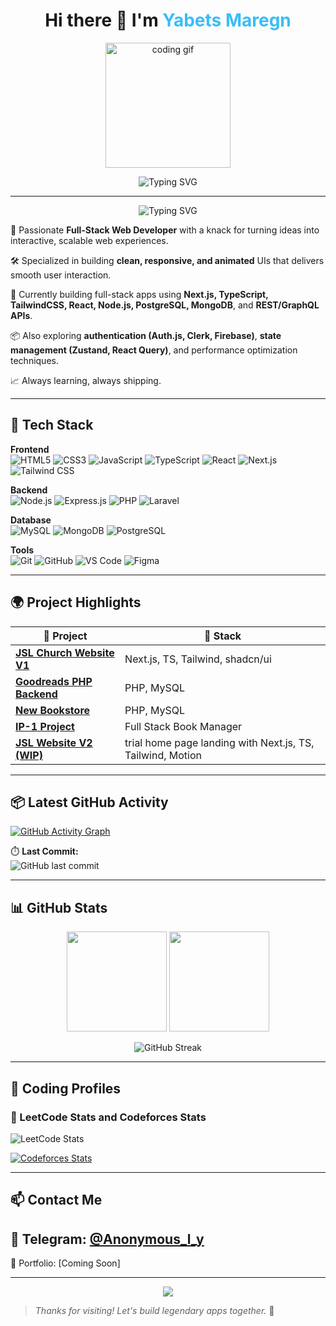 <h1 align="center">Hi there 👋 I'm <span style="color:#38BDF8">Yabets Maregn</span></h1>

<p align="center">
  <img src="https://media.giphy.com/media/qgQUggAC3Pfv687qPC/giphy.gif" height="200" alt="coding gif" />
</p>


<p align="center">
  <img src="https://readme-typing-svg.demolab.com?font=Fira+Code&size=24&duration=3000&pause=1000&color=38BDF8&center=true&vCenter=true&width=600&lines=Hey+there!+I'm+Yabets+%2F+Anon.;Full+Stack+Web+Developer;Frontend+%7C+Backend+%7C+Database+%7C+Git+Lover" alt="Typing SVG" />
</p>

---
<p align="center">
  <img src="https://readme-typing-svg.demolab.com?font=Fira+Code&size=24&duration=3000&pause=1000&color=006400&center=true&vCenter=true&width=220&lines=About+Me" alt="Typing SVG" />
</p>






<p >
  🎯 Passionate <strong>Full-Stack Web Developer</strong> with a knack for turning ideas into interactive, scalable web experiences.
</p>
<p >
  🛠️ Specialized in building <strong>clean, responsive, and animated</strong> UIs that delivers smooth user interaction.
</p>
<p >
  🌱 Currently building full-stack apps using <strong>Next.js, TypeScript, TailwindCSS, React, Node.js,  PostgreSQL, MongoDB</strong>, and <strong>REST/GraphQL APIs</strong>.
</p>
<p >
  📦 Also exploring <strong>authentication (Auth.js, Clerk, Firebase)</strong>, <strong>state management (Zustand,  React Query)</strong>, and performance optimization techniques.
</p>
<p >
  📈 Always learning, always shipping.
</p>


---

## 🧰 Tech Stack

**Frontend**  
![HTML5](https://img.shields.io/badge/-HTML5-E34F26?style=for-the-badge&logo=html5&logoColor=white)
![CSS3](https://img.shields.io/badge/-CSS3-1572B6?style=for-the-badge&logo=css3)
![JavaScript](https://img.shields.io/badge/-JavaScript-F7DF1E?style=for-the-badge&logo=javascript&logoColor=black)
![TypeScript](https://img.shields.io/badge/-TypeScript-3178C6?style=for-the-badge&logo=typescript)
![React](https://img.shields.io/badge/-React-20232A?style=for-the-badge&logo=react)
![Next.js](https://img.shields.io/badge/-Next.js-000?style=for-the-badge&logo=next.js)
![Tailwind CSS](https://img.shields.io/badge/-Tailwind%20CSS-38B2AC?style=for-the-badge&logo=tailwind-css)

**Backend**  
![Node.js](https://img.shields.io/badge/-Node.js-339933?style=for-the-badge&logo=node.js)
![Express.js](https://img.shields.io/badge/-Express.js-000000?style=for-the-badge&logo=express)
![PHP](https://img.shields.io/badge/-PHP-777BB4?style=for-the-badge&logo=php)
![Laravel](https://img.shields.io/badge/-Laravel-FF2D20?style=for-the-badge&logo=laravel)

**Database**  
![MySQL](https://img.shields.io/badge/-MySQL-4479A1?style=for-the-badge&logo=mysql)
![MongoDB](https://img.shields.io/badge/-MongoDB-47A248?style=for-the-badge&logo=mongodb)
![PostgreSQL](https://img.shields.io/badge/-PostgreSQL-336791?style=for-the-badge&logo=postgresql)

**Tools**  
![Git](https://img.shields.io/badge/-Git-F05032?style=for-the-badge&logo=git)
![GitHub](https://img.shields.io/badge/-GitHub-181717?style=for-the-badge&logo=github)
![VS Code](https://img.shields.io/badge/-VS%20Code-007ACC?style=for-the-badge&logo=visual-studio-code)
![Figma](https://img.shields.io/badge/-Figma-F24E1E?style=for-the-badge&logo=figma)

---

## 🌍 Project Highlights 

| 🚀 Project | 🔧 Stack |
|-----------|----------|
| **[JSL Church Website V1](https://jsl-evvu.vercel.app/)** | Next.js, TS, Tailwind, shadcn/ui |
| **[Goodreads PHP Backend](https://github.com/anon381/goodreads-php-backend)** | PHP, MySQL |
| **[New Bookstore](https://github.com/anon381/new_bookstore-main)** | PHP, MySQL |
| **[IP-1 Project](https://github.com/anon381/IP-1-Project)** | Full Stack Book Manager |
| **[JSL Website V2 (WIP)](https://trial-jsl.vercel.app/)** | trial home page landing with Next.js, TS, Tailwind, Motion |

---

## 📦 Latest GitHub Activity

[![GitHub Activity Graph](https://github-readme-activity-graph.vercel.app/graph?username=anon381&theme=tokyo-night&hide_border=true)](https://github.com/ashutosh00710/github-readme-activity-graph)

⏱️ **Last Commit:**  
![GitHub last commit](https://img.shields.io/github/last-commit/anon381/jslv1?style=for-the-badge)

---

## 📊 GitHub Stats

<p align="center">
  <img src="https://github-readme-stats.vercel.app/api?username=anon381&show_icons=true&count_private=true&theme=tokyonight" height="160"/>
  <img src="https://github-readme-stats.vercel.app/api/top-langs/?username=anon381&layout=compact&theme=tokyonight" height="160"/>
</p>

<p align="center">
  <img src="https://streak-stats.demolab.com?user=anon381&theme=tokyonight" alt="GitHub Streak" />
</p>








---

## 🧠 Coding Profiles

### 📘 LeetCode Stats  and Codeforces Stats
![LeetCode Stats](https://leetcard.jacoblin.cool/anonized?theme=dark&font=Fira+Code&ext=contest) 

[![Codeforces Stats](https://codeforces-readme-stats.vercel.app/api/card?username=anonized&theme=dracula)](https://codeforces.com/profile/anonized)




---

## 📫 Contact Me

📧 Telegram: [@Anonymous_l_y](https://t.me/Anonymous_l_y)
------------------------------------
📂 Portfolio: [Coming Soon]  

---

<p align="center">
  <img src="https://capsule-render.vercel.app/api?type=waving&color=38BDF8&height=100&section=footer"/>
</p>

> _Thanks for visiting! Let's build legendary apps together._ 🚀
